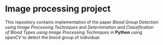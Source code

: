 # Image processing project
This repository contains implementation of the paper *Blood Group Detection using Image Processing Techniques* and *Determination and Classification of Blood Types using Image Processing Techniques* in **Python** using *openCV* to detect the blood group of individual.